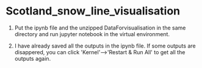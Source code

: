 # Scotland_snow_line_visualisation

1. Put the ipynb file and the unzipped DataForvisualisation in the same directory and run jupyter notebook in the virtual environment. 

2. I have already saved all the outputs in the ipynb file. If some outputs are disappered, you can click 'Kernel'-->'Restart & Run All' to get all the outputs again.

